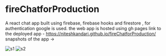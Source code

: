 # fireChatforProduction
A react chat app built using firebase, firebase hooks and firestore , for authentication google is used.
the web app is hosted using gh pages
link to the deployed app - https://niteshkandari.github.io/fireChatforProduction/
snapshots of the app ->


![s1](https://user-images.githubusercontent.com/74185121/156913746-60f3323e-7e3b-4bee-ac12-250d8183584e.png)
![s2](https://user-images.githubusercontent.com/74185121/156913749-8cb25990-9aef-432a-ac79-4c643b1912fe.png)
